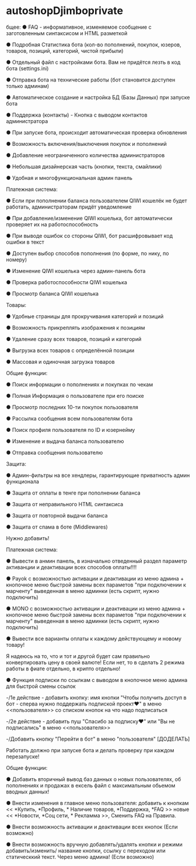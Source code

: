# autoshopDjimboprivate

бщее:
● FAQ - информативное, изменяемое сообщение с заготовленным синтаксисом и HTML разметкой

● Подробная Статистика бота (кол-во пополнений, покупок, юзеров, товаров, позиций, категорий, чистой прибыли)

● Отдельный файл с настройками бота. Вам не придётся лезть в код бота (settings.ini)

● Отправка бота на технические работы (бот становится доступен только админам)

● Автоматическое создание и настройка БД (Базы Данных) при запуске бота

● Поддержка (контакты) - Кнопка с выводом контактов администратора

● При запуске бота, происходит автоматическая проверка обновления

● Возможность включения/выключения покупок и пополнений

● Добавление неограниченного количества администраторов

● Небольшая дизайнерская часть (кнопки, текста, смайлики)

● Удобная и многофункциональная админ панель


Платежная система:

● Если при пополнении баланса пользователем QIWI кошелёк не будет работать, администраторам придёт уведомление

● При добавление/изменение QIWI кошелька, бот автоматически проверяет их на работоспособность

● При выводе ошибок со стороны QIWI, бот расшифровывает код ошибки в текст

● Доступен выбор способов пополнения (по форме, по нику, по номеру)

● Изменение QIWI кошелька через админ-панель бота

● Проверка работоспособности QIWI кошелька

● Просмотр баланса QIWI кошелька

Товары:

● Удобные страницы для прокручивания категорий и позиций

● Возможность прикреплять изображения к позициям

● Удаление сразу всех товаров, позиций и категорий

● Выгрузка всех товаров с определённой позиции

● Массовая и одиночная загрузка товаров


Общие функции:

● Поиск информации о пополнениях и покупках по чекам

● Полная Информация о пользователе при его поиске

● Просмотр последних 10-ти покупок пользователя

● Рассылка сообщения всем пользователям бота

● Поиск профиля пользователя по ID и юзернейму

● Изменение и выдача баланса пользователю

● Отправка сообщения пользователю


Защита:

● Админ-фильтры на все хендлеры, гарантирующие приватность админ функционала

● Защита от оплаты в тенге при пополнении баланса

● Защита от неправильного HTML синтаксиса

● Защита от повторной выдачи баланса

● Защита от спама в боте (Middlewares)


Нужно добавить!

Платежная система:

● Вывести в анмин панель, в изначально отведенный раздел параметр активанции и деактивации всех способов оплаты!!!!

● Payok с возможностью активации и деактивации из меню админа + кнопочное меню быстрой замены всех параметов "при подключении к марченту" выведенная в меню админки (есть скрипт, нужно подключить)

● MONO с возможностью активации и деактивации из меню админа + кнопочное меню быстрой замены всех параметов "при подключении к марченту" выведенная в меню админки (есть скрипт, нужно подключить)

● Вывести все варианты оплаты к каждому действующему и новому товару! 

Я надеюсь на то, что и тот и другой будет сам правильно конвертировать цену в своей валюте! Если нет, то в сделать 2 режима работы в фиате отдельно, в крипто отдельно!


● Функция подписки по ссылкам c выводом в кнопочное меню админа для быстрой смены ссылок

-/1е действие - добавить кнопку: имя кнопки "Чтобы получить доступ в бот - сперва нужно поддержать подпиской проект❤️" в меню <<пользователя>> со списком кнопок на что надо подписаться

-/2е действие - добавить пуш "Спасибо за подписку❤️" или "Вы не подписались" в меню <<пользователя>>

-/Добавить кнопку "Перейти в бот" в меню "пользователя" [ДОДЕЛАТЬ]

Работать должно при запуске бота и делать проверку при каждом перезапуске!


Общие функции:

●  Добавить вторичный вывод баз данных о новых пользователях, об пополнениях и продажах в ексель файл с максимальным обьемом вводных данных!

●  Внести изменения в главное меню пользователя: добавить к кнопкам << *Купить, *Профиль, * Наличие товаров, *Поддержка, *FAQ >> новые << *Новости, *Соц сети, * Рекламма >>, Сменить FAQ на Правила.

●  Внести возможность активации и деактивации всех кнопок (Если возможно)

●  Внести возможность вручную добавлять/удалять кнопки и режими добавить/изменить/ название кнопки, ссылку с переходом или статическкий текст. Через меню админа! (Если возможно)
